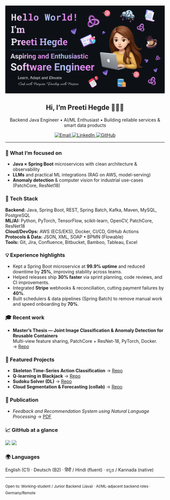 <p align="center">
  <img src="assets/readme_banner.png" alt="Preeti Hegde — banner" width="1000">
</p>

<h2 align="center">Hi, I’m Preeti Hegde 👩🏻‍💻</h2>
<p align="center">
  Backend Java Engineer • AI/ML Enthusiast • Building reliable services & smart data products
</p>

<p align="center">
  <a href="mailto:preetivhegde98@gmail.com">
    <img alt="Email" src="https://img.shields.io/badge/Email-preetivhegde98%40gmail.com-informational?style=flat">
  </a>
  <a href="https://www.linkedin.com/in/preetivhegde/">
    <img alt="LinkedIn" src="https://img.shields.io/badge/LinkedIn-Connect-0A66C2?style=flat&logo=linkedin&logoColor=white">
  </a>
  <a href="https://github.com/preetihegde?tab=repositories">
    <img alt="GitHub" src="https://img.shields.io/badge/GitHub-Repos-181717?style=flat&logo=github&logoColor=white">
  </a>
</p>

---

### 🚀 What I’m focused on
- **Java × Spring Boot** microservices with clean architecture & observability  
- **LLMs** and practical ML integrations (RAG on AWS, model-serving)  
- **Anomaly detection** & computer vision for industrial use-cases (PatchCore, ResNet18)

### 🧰 Tech Stack
**Backend:** Java, Spring Boot, REST, Spring Batch, Kafka, Maven, MySQL, PostgreSQL  
**ML/AI:** Python, PyTorch, TensorFlow, scikit-learn, OpenCV, PatchCore, ResNet18  
**Cloud/DevOps:** AWS (ECS/EKS), Docker, CI/CD, GitHub Actions  
**Protocols & Data:** JSON, XML, SOAP • BPMN (Flowable)  
**Tools:** Git, Jira, Confluence, Bitbucket, Bamboo, Tableau, Excel

### 💡 Experience highlights
- Kept a Spring Boot microservice at **99.9% uptime** and reduced downtime by **25%**, improving stability across teams.  
- Helped releases ship **30% faster** via sprint planning, code reviews, and CI improvements.  
- Integrated **Stripe** webhooks & reconciliation, cutting payment failures by **40%**.  
- Built schedulers & data pipelines (Spring Batch) to remove manual work and speed onboarding by **70%**.

### 🎓 Recent work
- **Master’s Thesis — Joint Image Classification & Anomaly Detection for Reusable Containers**  
  Multi-view feature sharing, PatchCore + ResNet-18, PyTorch, Docker.  
  → [Repo](https://github.com/preetihegde/Joint-Image-Classification-and-Anomaly-Detection-for-Efficient-Inspection-of-Reusable-Containers)

### 🧩 Featured Projects
- **Skeleton Time-Series Action Classification** → [Repo](https://github.com/preetihegde/Skeleton-Data)  
- **Q-learning in Blackjack** → [Repo](https://github.com/preetihegde/Blackjack)  
- **Sudoku Solver (DL)** → [Repo](https://github.com/preetihegde/Sudoku)  
- **Cloud Segmentation & Forecasting (collab)** → [Repo](https://github.com/tharun-kumar-22/Cloud-Segmentation-and-Forecasting)

### 📝 Publication
- *Feedback and Recommendation System using Natural Language Processing* → [PDF](https://sahe.in/jir/journal_management/production/plagiarism_files/VOL_01%20ISSUE%2002_3.pdf)

### 📈 GitHub at a glance
<img src="https://github-readme-stats.vercel.app/api?username=preetihegde&show_icons=true&hide_title=true&theme=tokyonight" height="140" />
<img src="https://github-readme-stats.vercel.app/api/top-langs/?username=preetihegde&layout=compact&theme=tokyonight" height="140" />

### 🌍 Languages
English (C1) · Deutsch (B2) · हिंदी / Hindi (fluent) · ಕನ್ನಡ / Kannada (native)

---

<sub>Open to: Working-student / Junior Backend (Java) · AI/ML-adjacent backend roles · Germany/Remote</sub>
